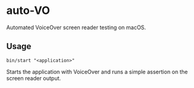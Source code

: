 # auto-VO

Automated VoiceOver screen reader testing on macOS.

## Usage

    bin/start "<application>"

Starts the application with VoiceOver and runs a simple assertion on the screen
reader output.
